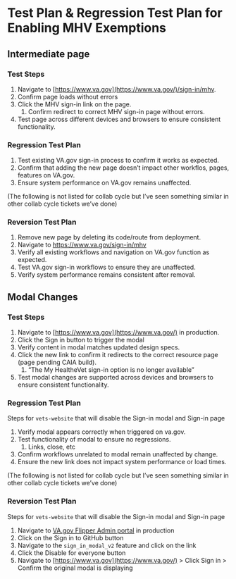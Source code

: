 # **Test Plan & Regression Test Plan for Enabling MHV Exemptions**

## **Intermediate page**

### **Test Steps**

1. Navigate to [https://www.va.gov](https://www.va.gov/)/sign-in/mhv.  
2. Confirm page loads without errors  
3. Click the MHV sign-in link on the page.   
   1. Confirm redirect to correct MHV sign-in page without errors.  
4. Test page across different devices and browsers to ensure consistent functionality.

### **Regression Test Plan**

1. Test existing VA.gov sign-in process to confirm it works as expected.  
2. Confirm that adding the new page doesn’t impact other workflos, pages, features on VA.gov.  
3. Ensure system performance on VA.gov remains unaffected.

(The following is not listed for collab cycle but I’ve seen something similar in other collab cycle tickets we’ve done)

### **Reversion Test Plan**

1. Remove new page by deleting its code/route from deployment.  
2. Navigate to https://www.va.gov/sign-in/mhv  
3. Verify all existing workflows and navigation on VA.gov function as expected.  
4. Test VA.gov sign-in workflows to ensure they are unaffected.  
5. Verify system performance remains consistent after removal.

## **Modal Changes**

### **Test Steps**

1. Navigate to [https://www.va.gov](https://www.va.gov/) in production.  
2. Click the Sign in button to trigger the modal  
3. Verify content in modal matches updated design specs.  
4. Click the new link to confirm it redirects to the correct resource page (page pending CAIA build).  
   1. “The My HealtheVet sign-in option is no longer available”  
5. Test modal changes are supported across devices and browsers to ensure consistent functionality.

### **Regression Test Plan**

Steps for `vets-website` that will disable the Sign-in modal and Sign-in page

1. Verify modal appears correctly when triggered on va.gov.  
2. Test functionality of modal to ensure no regressions.  
   1. Links, close, etc  
3. Confirm workflows unrelated to modal remain unaffected by change.  
4. Ensure the new link does not impact system performance or load times.

(The following is not listed for collab cycle but I’ve seen something similar in other collab cycle tickets we’ve done)

### **Reversion Test Plan**

Steps for `vets-website` that will disable the Sign-in modal and Sign-in page

1. Navigate to [VA.gov Flipper Admin portal](https://api.va.gov/flipper) in production  
2. Click on the Sign in to GitHub button  
3. Navigate to the `sign_in_modal_v2` feature and click on the link  
4. Click the Disable for everyone button  
5. Navigate to [https://www.va.gov](https://www.va.gov/) \> Click Sign in \> Confirm the original modal is displaying